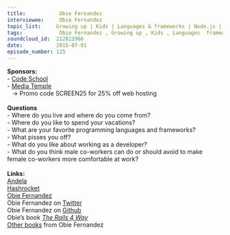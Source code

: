 ```yaml
--- 
title:           Obie Fernandez 
interviewee:     Obie Fernandez 
topic_list:     Growing up | Kids | Languages & frameworks | Node.js | JavaScript | CoffeeScript | Firebase | Angular.js | Material Design | Creative urge | Pissed off | “American Dream” | Female co-workers | Adverse environment | DevChix
tags:            Obie Fernandez , Growing up , Kids , Languages  frameworks , Node.js , JavaScript , CoffeeScript , Firebase , Angular.js , Material Design , Creative urge , Pissed off , “American Dream” , Female co-workers , Adverse environment , DevChix
soundcloud_id:  212822966
date:           2015-07-01
episode_number: 125
---
```


<p class="show_notes_display"><b>Sponsors:<br></b>- <a rel="nofollow" target="_blank" href="https://www.codeschool.com/betweenscreens">Code School</a><b><br></b>- <a rel="nofollow" target="_blank" href="http://mediatemple.net/?utm_source=BetweenScreens&amp;utm_medium=podcast&amp;utm_campaign=SCREEN25">Media Temple</a><b><br></b>   -&gt; Promo code SCREEN25 for 25% off web hosting<br><b><br>Questions</b><br>- Where do you live and where do you come from?<br>- Where do you like to spend your vacations?<br>- What are your favorite programming languages and frameworks?<br>- What pisses you off?<br>- What do you like about working as a developer?<br>- What do you think male co-workers can do or should avoid to make female co-workers more comfortable at work?<br><br><b>Links:<br></b><a rel="nofollow" target="_blank" href="http://www.andela.co/">Andela</a><br><a rel="nofollow" target="_blank" href="http://hashrocket.com/">Hashrocket</a><br><a rel="nofollow" target="_blank" href="http://obiefernandez.com/">Obie Fernandez</a><br>Obie Fernandez on <a rel="nofollow" target="_blank" href="https://twitter.com/obie">Twitter</a><br>Obie Fernandez on <a rel="nofollow" target="_blank" href="https://github.com/obie">Github</a><br>Obie’s book <i><a rel="nofollow" target="_blank" href="http://amzn.to/1AhIDdX">The Rails 4 Way</a><br></i><a rel="nofollow" target="_blank" href="https://leanpub.com/u/obie">Other books</a> from Obie Fernandez<br><br></p>
